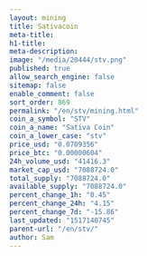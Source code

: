 ```yaml
---
layout: mining
title: Sativacoin
meta-title: 
h1-title: 
meta-description: 
image: "/media/20444/stv.png"
published: true
allow_search_engine: false
sitemap: false
enable_comment: false
sort_order: 869
permalink: "/en/stv/mining.html"
coin_a_symbol: "STV"
coin_a_name: "Sativa Coin"
coin_a_lower_case: "stv"
price_usd: "0.0709356"
price_btc: "0.00000604"
24h_volume_usd: "41416.3"
market_cap_usd: "7088724.0"
total_supply: "7088724.0"
available_supply: "7088724.0"
percent_change_1h: "0.45"
percent_change_24h: "4.15"
percent_change_7d: "-15.86"
last_updated: "1517140745"
parent-url: "/en/stv/"
author: Sam
---
```


